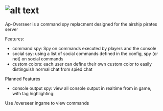 # ![alt text](https://upload.wikimedia.org/wikipedia/commons/thumb/d/d7/Ic_remove_red_eye_48px.svg/48px-Ic_remove_red_eye_48px.svg.png "") 


Ap-Overseer is a command spy replacment designed for the airship pirates server

Features:
* command spy: Spy on commands executed by players and the console
* social spy: using a list of social commands defined in the config, spy (or not) on social commands
* custom colors: each user can define their own custom color to easily distinguish normal chat from spied chat

Planned Features
* console output spy: view all console output in realtime from in game, with tag highlighting

Use /overseer ingame to view commands
